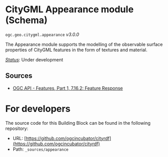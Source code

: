 
# CityGML Appearance module (Schema)

`ogc.geo.citygml.appearance` *v3.0.0*

The Appearance module supports the modelling of the observable surface properties of CityGML features in the form of textures and material.

[*Status*](http://www.opengis.net/def/status): Under development

## Sources

* [OGC API - Features, Part 1, 7.16.2: Feature Response](https://docs.ogc.org/is/17-069r3/17-069r3.html#_response_7)

# For developers

The source code for this Building Block can be found in the following repository:

* URL: [https://github.com/ogcincubator/cityrdf](https://github.com/ogcincubator/cityrdf)
* Path: `_sources/appearance`

